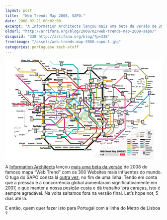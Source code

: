 ```yaml
---
layout: post
title:  "Web Trends Map 2008, SAPO."
date: 2008-02-21 00:02:00
excerpt: "A Information Architects lançou mais uma beta da versão de 2008 do famoso mapa “Web Trend” com os 300 Websites mais influentes do mundo. O tuga do SAPO consta lá outra vez, no fim de uma linha. Tendo em conta que a pressão e a concorrência global aumentaram significativamente em 2007, e que manter a nossa posição custa e dá trabalho ‘pra caraças, isto é sempre agradável. Na volta saltamos fora na versão final. Let’s hope not, 5 dias até lá."
oldurl: "http://arrifana.org/blog/2008/02/web-trends-map-2008-sapo/"
disqusid: "338 http://arrifana.org/blog/?p=338"
frontimage: "/assets/web-trends-map-2008-sapo-1.jpg"
categories: portuguese tech-stuff
---
```


![](/assets/web-trends-map-2008-sapo-1.jpg "photo 1")

A [Information Architects][1] lançou [mais uma beta da versão][2] de 2008 do famoso mapa “Web Trend” com os 300 Websites mais influentes do mundo. O tuga do SAPO consta lá [outra vez][3], no fim de uma linha. Tendo em conta que a pressão e a concorrência global aumentaram significativamente em 2007, e que manter a nossa posição custa e dá trabalho ‘pra caraças, isto é sempre agradável. Na volta saltamos fora na versão final. Let’s hope not, 5 dias até lá.

E então, quem quer fazer isto para Portugal com a linha do Metro de Lisboa ?

[1]: http://informationarchitects.jp/
[2]: http://informationarchitects.jp/start/
[3]: http://informationarchitects.jp/ia-trendmap-2007v2/
